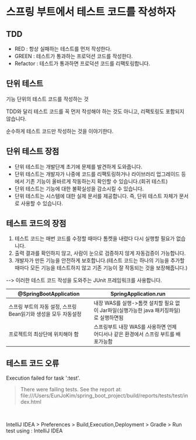 # 스프링 부트에서 테스트 코드를 작성하자

## TDD

* RED : 항상 실패하는 테스트를 먼저 작성한다.
* GREEN : 테스트가 통과하는 프로덕션 코드를 작성한다.
* Refactor : 테스트가 통과하면 프로덕션 코드를 리팩토링합니다.



## 단위 테스트

기능 단위의 테스트 코드를 작성하는 것

TDD와 달리 테스트 코드를 꼭 먼저 작성해야 하는 것도 아니고, 리팩토링도 포함되지 않습니다.

순수하게 테스트 코드만 작성하는 것을 이야기한다.



## 단위 테스트 장점

* 단위 테스트는 개발단계 초기에 문제를 발견하게 도와줍니다.
* 단위 테스트는 개발자가 나중에 코드를 리팩토링하거나 라이브러리 업그레이드 등에서 기존 기능이 올바르게 작동하는지 확인할 수 있습니다.(회귀 테스트)
* 단위 테스트는 기능에 대한 불확실성을 감소시킬 수 있습니다.
* 단위 테스트는 시스템에 대한 실제 문서를 제공합니다. 즉, 단위 테스트 자체가 문서로 사용할 수 있습니다.



## 테스트 코드의 장점

1. 테스트 코드는 매번 코드를 수정할 때마다 톰켓을 내렸다 다시 실행할 필요가 없습니다.
2. 출력 결과를 확인하지 않고, 사람이 눈으로 검증하지 않게 자동검증이 가능합니다.
3. 개발자가 만든 기능을 안전하게 보호합니다.(테스트 코드는 하나의 기능을 추가할 때마다 모든 기능을 테스트하지 않고 기존 기능이 잘 작동되는 것을 보장해줍니다.)

\--> 이러한 테스트 코드 작성을 도와주는 JUnit 프레임워크를 사용합니다.



<table><thead><tr><th>@SpringBootApplication</th><th>SpringApplication.run</th><th data-hidden></th></tr></thead><tbody><tr><td>스프링 부트의 자동 설정, 스프링 Bean읽기와 생성을 모두 자동설정</td><td>내장 WAS를 실행->톰캣 설치할 필요 없이 Jar파일(실행가능한 java 패키징파일)로 실행하면됨</td><td></td></tr><tr><td>프로젝트의 최상단에 위치해야 함</td><td>스프링부트 내장 WAS를 사용하면 언제 어디서나 같은 환경에서 스프링 부트를 배포가능함</td><td></td></tr></tbody></table>



## 테스트 코드 오류

Execution failed for task ':test'.

> There were failing tests. See the report at: file:///Users/EunJoKim/spring\_boot\_project/build/reports/tests/test/index.html

<figure><img src=".gitbook/assets/스크린샷 2022-12-10 오후 11.51.45.png" alt=""><figcaption></figcaption></figure>

IntelliJ IDEA > Preferences > Build,Execution,Deployment > Gradle > Run test using : IntelliJ IDEA

<figure><img src=".gitbook/assets/스크린샷 2022-12-10 오후 11.57.47.png" alt=""><figcaption></figcaption></figure>
